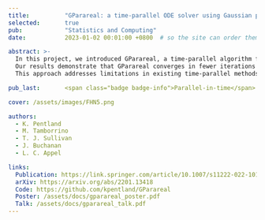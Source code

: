 ```yaml
---
title:          "GParareal: a time-parallel ODE solver using Gaussian process emulation"
selected:       true
pub:            "Statistics and Computing"
date:           2023-01-02 00:01:00 +0800  # so the site can order them correctly

abstract: >-
  In this project, we introduced GParareal, a time-parallel algorithm for solving initial value problems (IVPs) by employing a Gaussian process emulator to model the correction term between coarse and fine solutions. 
  Our results demonstrate that GParareal converges in fewer iterations than the traditional parareal method, improving computational speed and enabling the use of legacy solution archives to further enhance convergence. 
  This approach addresses limitations in existing time-parallel methods and offers a significant advancement in solving IVPs with high numerical accuracy.

pub_last:       <span class="badge badge-info">Parallel-in-time</span> <span class="badge badge-info">Parareal</span> <span class="badge badge-info">Gaussian processes</span>

cover: /assets/images/FHN5.png

authors:
  - K. Pentland
  - M. Tamborrino
  - T. J. Sullivan
  - J. Buchanan
  - L. C. Appel

links:
  Publication: https://link.springer.com/article/10.1007/s11222-022-10195-y
  arXiv: https://arxiv.org/abs/2201.13418
  Code: https://github.com/kpentland/GParareal
  Poster: /assets/docs/gparareal_poster.pdf
  Talk: /assets/docs/gparareal_talk.pdf
---
```



